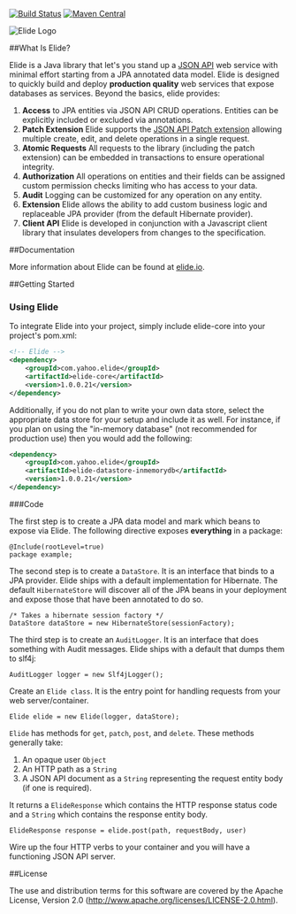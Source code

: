 [![Build Status](https://travis-ci.org/yahoo/elide.svg?branch=master)](https://travis-ci.org/yahoo/elide) [![Maven Central](https://maven-badges.herokuapp.com/maven-central/com.yahoo.elide/elide-core/badge.svg)](https://maven-badges.herokuapp.com/maven-central/com.yahoo.elide/elide-core)

![Elide Logo](https://cdn.rawgit.com/yahoo/elide/master/elide.svg)

##What Is Elide?

Elide is a Java library that let's you stand up a [JSON API](http://jsonapi.org) web service with minimal effort starting from a JPA annotated data model. 
Elide is designed to quickly build and deploy **production quality** web services that expose databases as services.  Beyond the basics, elide provides:
  1. **Access** to JPA entities via JSON API CRUD operations.  Entities can be explicitly included or excluded via annotations.
  2. **Patch Extension** Elide supports the [JSON API Patch extension](http://jsonapi.org/extensions/jsonpatch/) allowing multiple create, edit, and delete operations in a single request.
  3. **Atomic Requests** All requests to the library (including the patch extension) can be embedded in transactions to ensure operational integrity.
  4. **Authorization** All operations on entities and their fields can be assigned custom permission checks limiting who has access to your data. 
  5. **Audit** Logging can be customized for any operation on any entity.
  6. **Extension** Elide allows the ability to add custom business logic and replaceable JPA provider (from the default Hibernate provider).
  7. **Client API** Elide is developed in conjunction with a Javascript client library that insulates developers from changes to the specification.

##Documentation

More information about Elide can be found at [elide.io](http://elide.io/).

##Getting Started

### Using Elide

To integrate Elide into your project, simply include elide-core into your project's pom.xml:

```xml
<!-- Elide -->
<dependency>
    <groupId>com.yahoo.elide</groupId>
    <artifactId>elide-core</artifactId>
    <version>1.0.0.21</version>
</dependency>
```

Additionally, if you do not plan to write your own data store, select the appropriate data store for your setup and include it as well. For instance, if you plan on using the "in-memory database" (not recommended for production use) then you would add the following:

```xml
<dependency>
    <groupId>com.yahoo.elide</groupId>
    <artifactId>elide-datastore-inmemorydb</artifactId>
    <version>1.0.0.21</version>
</dependency>
```

###Code 

The first step is to create a JPA data model and mark which beans to expose via Elide.  The following directive exposes **everything** in a package:  

    @Include(rootLevel=true)
    package example;

The second step is to create a `DataStore`.   It is an interface that binds to a JPA provider.  Elide ships with a default implementation for
Hibernate.  The default `HibernateStore` will discover all of the JPA beans in your deployment and expose those that have been annotated to do so.

    /* Takes a hibernate session factory */
    DataStore dataStore = new HibernateStore(sessionFactory);

The third step is to create an `AuditLogger`.   It is an interface that does something with Audit messages.  Elide ships with a default that
dumps them to slf4j:

    AuditLogger logger = new Slf4jLogger();

Create an `Elide class`.  It is the entry point for handling requests from your web server/container.  

    Elide elide = new Elide(logger, dataStore);

`Elide` has methods for `get`, `patch`, `post`, and `delete`.  These methods generally take:
  1. An opaque user `Object`
  2. An HTTP path as a `String`
  3. A JSON API document as a `String` representing the request entity body (if one is required).

It returns a `ElideResponse` which contains the HTTP response status code and a `String` which contains the response entity body.

    ElideResponse response = elide.post(path, requestBody, user)

Wire up the four HTTP verbs to your container and you will have a functioning JSON API server.

##License

The use and distribution terms for this software are covered by the Apache License, Version 2.0 (http://www.apache.org/licenses/LICENSE-2.0.html).
